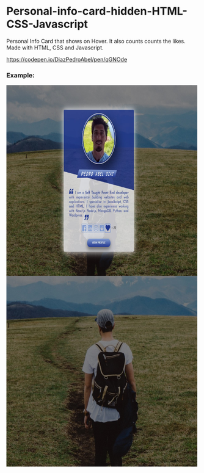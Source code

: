 # Personal-info-card-hidden-HTML-CSS-Javascript
Personal Info Card that shows on Hover. It also counts counts the likes. Made with HTML, CSS and Javascript.

https://codepen.io/DiazPedroAbel/pen/qGNOde

### Example:
<a url="https://raw.githubusercontent.com/coderHook/Personal-info-card-hidden-HTML-CSS-Javascript/master/example/card1.jpg"><img src="https://raw.githubusercontent.com/coderHook/Personal-info-card-hidden-HTML-CSS-Javascript/master/example/card1.jpg" align="left" height="500" width="500" >
  
<img src="https://raw.githubusercontent.com/coderHook/Personal-info-card-hidden-HTML-CSS-Javascript/master/example/card0.jpg" align="left" height="500" width="500" >


